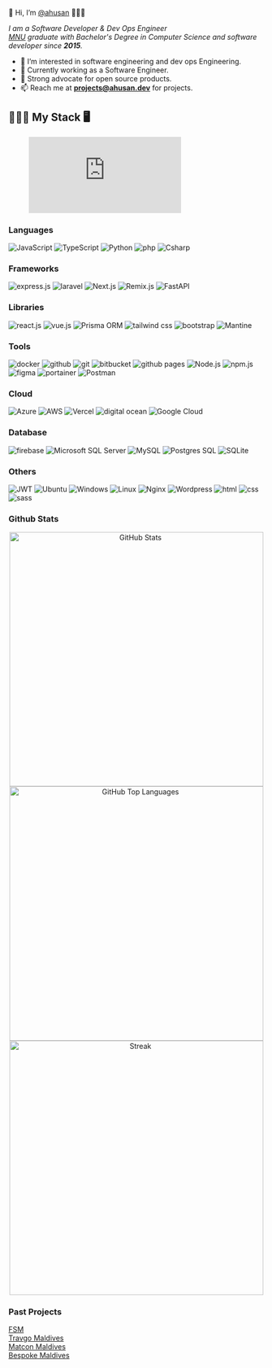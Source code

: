👋 Hi, I’m [@ahusan](https://portfolio.ahusan.dev/ "CV") 🧑🏾‍💻

*I am a Software Developer & Dev Ops Engineer\
[MNU](https://www.mnu.edu.mv/ "College website") graduate with Bachelor's Degree in Computer Science
and software developer since __2015__.*

- 👀 I’m interested in software engineering and  dev ops Engineering.
- 🏢 Currently working as a Software Engineer. 
- 🐧 Strong advocate for open source products.
- 📫 Reach me at __<projects@ahusan.dev>__ for projects.

## 👨🏾‍💻 My Stack 🖥️

<figure><embed src="https://wakatime.com/share/@ahusan/b4027d7a-41ab-4cc6-a3e1-5341101f9913.svg"></embed></figure>

### Languages

![JavaScript](https://shields.io/badge/-javascript-111827?style=for-the-badge&logo=javascript)
![TypeScript](https://shields.io/badge/-typescript-111827?style=for-the-badge&logo=typescript)
![Python](https://img.shields.io/badge/python-111827?style=for-the-badge&logo=python&logoColor=ffdd54)
![php](https://shields.io/badge/-php-111827?style=for-the-badge&logo=php)
![Csharp](https://shields.io/badge/-Csharp-111827?style=for-the-badge&logo=c)

### Frameworks

![express.js](https://shields.io/badge/-express.js-111827?style=for-the-badge&logo=express)
![laravel](https://shields.io/badge/-laravel-111827?style=for-the-badge&logo=laravel)
![Next.js](https://shields.io/badge/-Next-111827?style=for-the-badge&logo=next.js)
![Remix.js](https://shields.io/badge/-RemixJS-111827?style=for-the-badge&logo=remix)
![FastAPI](https://shields.io/badge/-fastapi-111827?style=for-the-badge&logo=fastapi)


### Libraries
![react.js](https://shields.io/badge/-react-111827?style=for-the-badge&logo=react)
![vue.js](https://shields.io/badge/-vue-111827?style=for-the-badge&logo=vue.js)
![Prisma ORM](https://shields.io/badge/-Prisma%20ORM-111827?style=for-the-badge&logo=prisma)
![tailwind css](https://shields.io/badge/-tailwind%20css-111827?style=for-the-badge&logo=tailwind-css)
![bootstrap](https://shields.io/badge/-bootstrap-111827?style=for-the-badge&logo=bootstrap)
![Mantine](https://shields.io/badge/-mantineui-111827?style=for-the-badge&logo=mantine)

### Tools
![docker](https://shields.io/badge/-docker-111827?style=for-the-badge&logo=docker)
![github](https://shields.io/badge/-github-111827?style=for-the-badge&logo=github)
![git](https://shields.io/badge/-git-111827?style=for-the-badge&logo=git)
![bitbucket](https://shields.io/badge/-bitbucket-111827?style=for-the-badge&logo=bitbucket)
![github pages](https://shields.io/badge/-github%20pages-111827?style=for-the-badge&logo=github)
![Node.js](https://img.shields.io/badge/node.js-111827?style=for-the-badge&logo=node.js&logoColor=white)
![npm.js](https://shields.io/badge/-npm-111827?style=for-the-badge&logo=npm)
![figma](https://shields.io/badge/-figma-111827?style=for-the-badge&logo=figma)
![portainer](https://shields.io/badge/-portainer-111827?style=for-the-badge&logo=portainer)
![Postman](https://shields.io/badge/-postman-111827?style=for-the-badge&logo=postman)


### Cloud
![Azure](https://shields.io/badge/-Azure-111827?style=for-the-badge&logo=microsoftazure)
![AWS](https://shields.io/badge/-AWS-111827?style=for-the-badge&logo=amazon)
![Vercel](https://shields.io/badge/-Vercel-111827?style=for-the-badge&logo=vercel)
![digital ocean](https://shields.io/badge/-digital%20ocean-111827?style=for-the-badge&logo=digitalocean)
![Google Cloud](https://shields.io/badge/-Google%20Cloud-111827?style=for-the-badge&logo=google-cloud)

### Database
![firebase](https://shields.io/badge/-firebase-111827?style=for-the-badge&logo=firebase)
![Microsoft SQL Server](https://shields.io/badge/-Microsoft%20SQL%20Sever-111827?style=for-the-badge&logo=microsoft%20sql%20server)
![MySQL](https://shields.io/badge/-mysql-111827?style=for-the-badge&logo=mysql)
![Postgres SQL](https://shields.io/badge/-postgres-111827?style=for-the-badge&logo=postgresql)
![SQLite](https://shields.io/badge/-sqlite-111827?style=for-the-badge&logo=sqlite)

### Others
![JWT](https://shields.io/badge/-jwt-111827?style=for-the-badge&logo=json-web-tokens)
![Ubuntu](https://shields.io/badge/-ubuntu-111827?style=for-the-badge&logo=ubuntu)
![Windows](https://shields.io/badge/-windows-111827?style=for-the-badge&logo=windows)
![Linux](https://shields.io/badge/-linux-111827?style=for-the-badge&logo=linux)
![Nginx](https://shields.io/badge/-nginx-111827?style=for-the-badge&logo=nginx)
![Wordpress](https://shields.io/badge/-wordpress-111827?style=for-the-badge&logo=wordpress)
![html](https://shields.io/badge/-html-111827?style=for-the-badge&logo=html5)
![css](https://shields.io/badge/-css-111827?style=for-the-badge&logo=css3)
![sass](https://shields.io/badge/-sass-111827?style=for-the-badge&logo=sass)

### Github Stats

<p align="center">
  <img src="https://readme.ahusan.dev/api?username=ahusan&amp;show_icons=true&theme=aura&rank_icon=percentile&count_private=true&hide=issues" alt="GitHub Stats" width="500">
  <img src="https://readme.ahusan.dev/api/top-langs/?username=ahusan&layout=compact&theme=aura&langs_count=10" alt="GitHub Top Languages" width="500">
  <img src="https://streak-stats.demolab.com?user=ahusan&theme=aura&date_format=j%20M%5B%20Y%5D&mode=weekly&card_width=500" alt="Streak" width="500">
</p>


### Past Projects
[FSM](https://fsm.mv/)\
[Travgo Maldives](https://travgomaldives.com/)\
[Matcon Maldives](https://matcon.mv/)\
[Bespoke Maldives](https://bespoke-main.web.app/)
<!---
ahusan/ahusan is a ✨ special ✨ repository because its `README.md` (this file) appears on your GitHub profile.
You can click the Preview link to take a look at your changes.
--->
